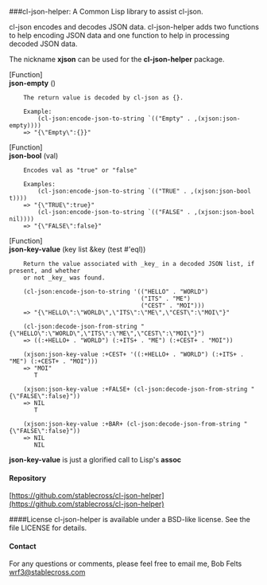 ###cl-json-helper:  A Common Lisp library to assist cl-json.

cl-json encodes and decodes JSON data.  cl-json-helper adds two functions to help encoding
JSON data and one function to help in processing decoded JSON data.

The nickname **xjson** can be used for the **cl-json-helper** package.

[Function]<br>
**json-empty** ()

		The return value is decoded by cl-json as {}.
		
		Example:
			(cl-json:encode-json-to-string `(("Empty" . ,(xjson:json-empty))))
		=> "{\"Empty\":{}}"
		

[Function]<br>
**json-bool** (val)

		Encodes val as "true" or "false"
	
		Examples:
			(cl-json:encode-json-to-string `(("TRUE" . ,(xjson:json-bool t))))
		=> "{\"TRUE\":true}"
			(cl-json:encode-json-to-string `(("FALSE" . ,(xjson:json-bool nil))))
		=> "{\"FALSE\":false}"

[Function]<br>
**json-key-value** (key list &key (test #'eql))

		Return the value associated with _key_ in a decoded JSON list, if present, and whether
		or not _key_ was found.
		
		(cl-json:encode-json-to-string '(("HELLO" . "WORLD")
		                                 ("ITS" . "ME")
		                                 ("CEST" . "MOI")))
		=> "{\"HELLO\":\"WORLD\",\"ITS\":\"ME\",\"CEST\":\"MOI\"}"
		
		(cl-json:decode-json-from-string "{\"HELLO\":\"WORLD\",\"ITS\":\"ME\",\"CEST\":\"MOI\"}")
		=> ((:+HELLO+ . "WORLD") (:+ITS+ . "ME") (:+CEST+ . "MOI"))
		
		(xjson:json-key-value :+CEST+ '((:+HELLO+ . "WORLD") (:+ITS+ . "ME") (:+CEST+ . "MOI")))
		=> "MOI"
		   T
		
		(xjson:json-key-value :+FALSE+ (cl-json:decode-json-from-string "{\"FALSE\":false}"))
		=> NIL
		   T
		
		(xjson:json-key-value :+BAR+ (cl-json:decode-json-from-string "{\"FALSE\":false}"))
		=> NIL
		   NIL
		  
**json-key-value** is just a glorified call to Lisp's **assoc** 

#### Repository
[https://github.com/stablecross/cl-json-helper](https://github.com/stablecross/cl-json-helper)

####License
cl-json-helper is available under a BSD-like license.  See the file LICENSE for
details.

#### Contact
For any questions or comments, please feel free to email me, Bob Felts
<wrf3@stablecross.com>
